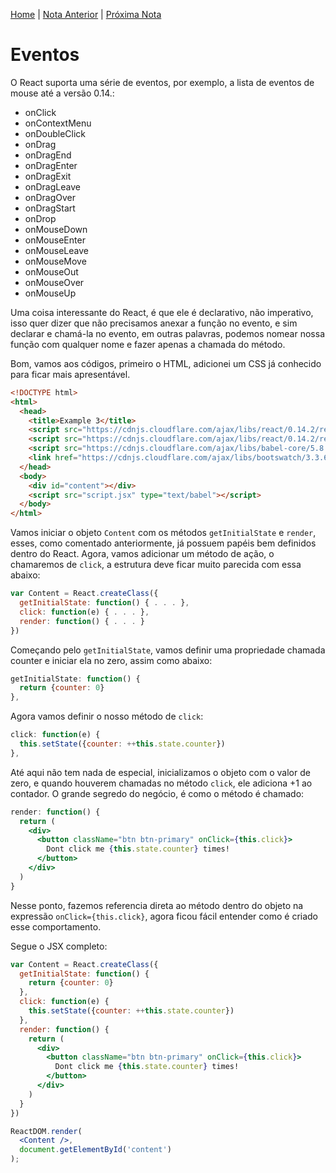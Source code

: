 [Home](../README.md) | [Nota Anterior](note_3_3.md) | [Próxima Nota]()

# Eventos

O React suporta uma série de eventos, por exemplo, a lista de eventos de mouse
até a versão 0.14.:

-   onClick
-   onContextMenu
-   onDoubleClick
-   onDrag
-   onDragEnd
-   onDragEnter
-   onDragExit
-   onDragLeave
-   onDragOver
-   onDragStart
-   onDrop
-   onMouseDown
-   onMouseEnter
-   onMouseLeave
-   onMouseMove
-   onMouseOut
-   onMouseOver
-   onMouseUp

Uma coisa interessante do React, é que ele é declarativo, não imperativo, isso
quer dizer que não precisamos anexar a função no evento, e sim declarar e
chamá-la no evento, em outras palavras, podemos nomear nossa função com qualquer
nome e fazer apenas a chamada do método.

Bom, vamos aos códigos, primeiro o HTML, adicionei um CSS já conhecido para
ficar mais apresentável.

```html
<!DOCTYPE html>
<html>
  <head>
    <title>Example 3</title>
    <script src="https://cdnjs.cloudflare.com/ajax/libs/react/0.14.2/react.js"></script>
    <script src="https://cdnjs.cloudflare.com/ajax/libs/react/0.14.2/react-dom.js"></script>
    <script src="https://cdnjs.cloudflare.com/ajax/libs/babel-core/5.8.34/browser.js"></script>
    <link href="https://cdnjs.cloudflare.com/ajax/libs/bootswatch/3.3.6/flatly/bootstrap.min.css" rel="stylesheet" />
  </head>
  <body>
    <div id="content"></div>
    <script src="script.jsx" type="text/babel"></script>
  </body>
</html>
```

Vamos iniciar o objeto `Content` com os métodos `getInitialState` e `render`,
esses, como comentado anteriormente, já possuem papéis bem definidos dentro do
React. Agora, vamos adicionar um método de ação, o chamaremos de `click`, a
estrutura deve ficar muito parecida com essa abaixo:

```jsx
var Content = React.createClass({
  getInitialState: function() { . . . },
  click: function(e) { . . . },
  render: function() { . . . }
})
```

Começando pelo `getInitialState`, vamos definir uma propriedade chamada counter
e iniciar ela no zero, assim como abaixo:

```jsx
getInitialState: function() {
  return {counter: 0}
},
```

Agora vamos definir o nosso método de `click`:

```jsx
click: function(e) {
  this.setState({counter: ++this.state.counter})
},
```

Até aqui não tem nada de especial, inicializamos o objeto com o valor de zero,
e quando houverem chamadas no método `click`, ele adiciona +1 ao contador. O
grande segredo do negócio, é como o método é chamado:

```jsx
render: function() {
  return (
    <div>
      <button className="btn btn-primary" onClick={this.click}>
        Dont click me {this.state.counter} times!
      </button>
    </div>
  )
}
```

Nesse ponto, fazemos referencia direta ao método dentro do objeto na expressão
`onClick={this.click}`, agora ficou fácil entender como é criado esse
comportamento.

Segue o JSX completo:

```jsx
var Content = React.createClass({
  getInitialState: function() {
    return {counter: 0}
  },
  click: function(e) {
    this.setState({counter: ++this.state.counter})
  },
  render: function() {
    return (
      <div>
        <button className="btn btn-primary" onClick={this.click}>
          Dont click me {this.state.counter} times!
        </button>
      </div>
    )
  }
})

ReactDOM.render(
  <Content />,
  document.getElementById('content')
);
```
